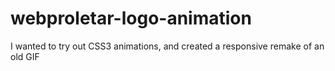 # webproletar-logo-animation
I wanted to try out CSS3 animations, and created a responsive remake of an old GIF
